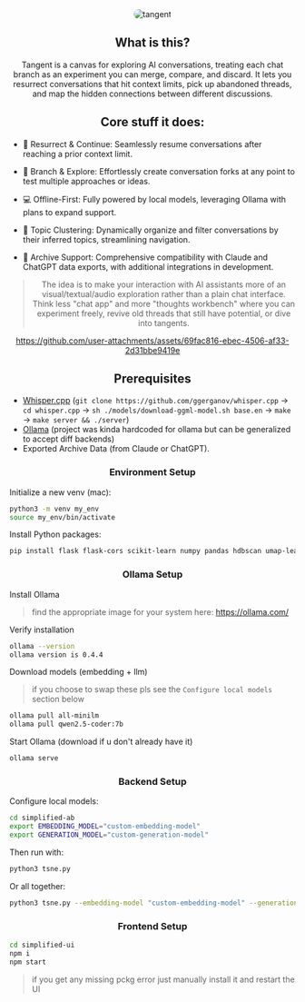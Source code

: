<div align="center">
  <img src="https://github.com/user-attachments/assets/cd8a656e-f643-439c-a64a-694d521c43fe" alt="tangent" style="border-radius: 10px">
</div>

<div align="center">
  
## What is this?
Tangent is a canvas for exploring AI conversations, treating each chat branch as an experiment you can merge, compare, and discard. It lets you resurrect conversations that hit context limits, pick up abandoned threads, and map the hidden connections between different discussions.

## Core stuff it does:

</div>

- 🌟 Resurrect & Continue: Seamlessly resume conversations after reaching a prior context limit.

- 🌿 Branch & Explore: Effortlessly create conversation forks at any point to test multiple approaches or ideas.

- 💻 Offline-First: Fully powered by local models, leveraging Ollama with plans to expand support.

- 📂 Topic Clustering: Dynamically organize and filter conversations by their inferred topics, streamlining navigation.

- 📜 Archive Support: Comprehensive compatibility with Claude and ChatGPT data exports, with additional integrations in development.

<div align="center">

> The idea is to make your interaction with AI assistants more of an visual/textual/audio exploration rather than a plain chat interface. Think less "chat app" and more "thoughts workbench" where you can experiment freely, revive old threads that still have potential, or dive into tangents.

https://github.com/user-attachments/assets/69fac816-ebec-4506-af33-2d31bbe9419e


## Prerequisites

</div>


* [Whisper.cpp](https://github.com/ggerganov/whisper.cpp) (`git clone https://github.com/ggerganov/whisper.cpp` -> `cd whisper.cpp` -> `sh ./models/download-ggml-model.sh base.en` -> `make` -> `make server && ./server`)
* [Ollama](https://ollama.com/) (project was kinda hardcoded for ollama but can be generalized to accept diff backends)
* Exported Archive Data (from Claude or ChatGPT).

<div align="center">



</div>

<div align="center">
  
### Environment Setup

</div>

Initialize a new venv (mac):
```bash
python3 -m venv my_env
source my_env/bin/activate
```

Install Python packages:
```bash
pip install flask flask-cors scikit-learn numpy pandas hdbscan umap-learn requests
```

<div align="center">
  
### Ollama Setup

</div>

Install Ollama
> find the appropriate image for your system here: https://ollama.com/

Verify installation
```bash
ollama --version                                                                                                                      
ollama version is 0.4.4
```

Download models (embedding + llm)
> if you choose to swap these pls see the `Configure local models` section below
```bash
ollama pull all-minilm
ollama pull qwen2.5-coder:7b
```

Start Ollama (download if u don't already have it)
```bash
ollama serve
```

<div align="center">
  
### Backend Setup

</div>

Configure local models:
```bash
cd simplified-ab
export EMBEDDING_MODEL="custom-embedding-model"
export GENERATION_MODEL="custom-generation-model"
```

Then run with:
```bash
python3 tsne.py
```

Or all together:
```bash
python3 tsne.py --embedding-model "custom-embedding-model" --generation-model "custom-generation-model"
```

<div align="center">
  
  ### Frontend Setup
  
</div>

```bash
cd simplified-ui
npm i
npm start
```

> if you get any missing pckg error just manually install it and restart the UI
